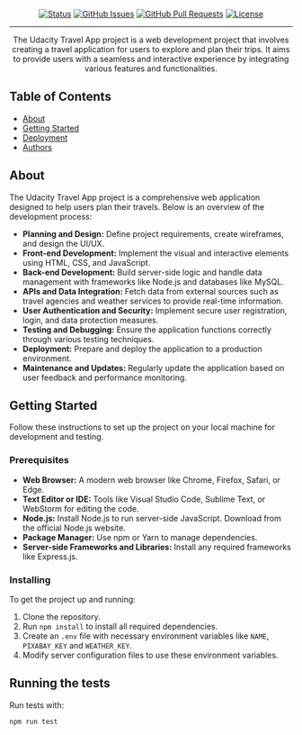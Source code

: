 

<div align="center">

[![Status](https://img.shields.io/badge/status-active-success.svg)]()
[![GitHub Issues](https://img.shields.io/github/issues/menoo20/Travel-app-planner.svg)](https://github.com/menoo20/Travel-app-planner/issues)
[![GitHub Pull Requests](https://img.shields.io/github/issues-pr/menoo20/Travel-app-planner.svg)](https://github.com/menoo20/Travel-app-planner/pulls)
[![License](https://img.shields.io/badge/license-MIT-blue.svg)](/LICENSE)

</div>

---

<p align="center"> The Udacity Travel App project is a web development project that involves creating a travel application for users to explore and plan their trips. It aims to provide users with a seamless and interactive experience by integrating various features and functionalities.
    <br> 
</p>

##  Table of Contents

- [About](#about)
- [Getting Started](#getting_started)
- [Deployment](#deployment)
- [Authors](#authors)

##  About <a name = "about"></a>

The Udacity Travel App project is a comprehensive web application designed to help users plan their travels. Below is an overview of the development process:

- **Planning and Design:** Define project requirements, create wireframes, and design the UI/UX.
- **Front-end Development:** Implement the visual and interactive elements using HTML, CSS, and JavaScript.
- **Back-end Development:** Build server-side logic and handle data management with frameworks like Node.js and databases like MySQL.
- **APIs and Data Integration:** Fetch data from external sources such as travel agencies and weather services to provide real-time information.
- **User Authentication and Security:** Implement secure user registration, login, and data protection measures.
- **Testing and Debugging:** Ensure the application functions correctly through various testing techniques.
- **Deployment:** Prepare and deploy the application to a production environment.
- **Maintenance and Updates:** Regularly update the application based on user feedback and performance monitoring.

##  Getting Started <a name = "getting_started"></a>

Follow these instructions to set up the project on your local machine for development and testing.

### Prerequisites

- **Web Browser:** A modern web browser like Chrome, Firefox, Safari, or Edge.
- **Text Editor or IDE:** Tools like Visual Studio Code, Sublime Text, or WebStorm for editing the code.
- **Node.js:** Install Node.js to run server-side JavaScript. Download from the official Node.js website.
- **Package Manager:** Use npm or Yarn to manage dependencies.
- **Server-side Frameworks and Libraries:** Install any required frameworks like Express.js.

### Installing

To get the project up and running:

1. Clone the repository.
2. Run `npm install` to install all required dependencies.
3. Create an `.env` file with necessary environment variables like `NAME`, `PIXABAY_KEY` and `WEATHER_KEY`.
4. Modify server configuration files to use these environment variables.

##  Running the tests <a name = "tests"></a>

Run tests with:

```bash
npm run test
